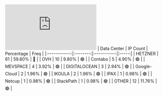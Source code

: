 ![Diagramm](https://github.com/obajay/StateSync-snapshots/blob/main/Projects/Gitopia/1/README.md)
| Data Center | IP Count | Percentage | Freq |
|:------------:|:--------:|:-----------:|:-----:|
| HETZNER | 61 | 59.80% | 🔴 |
| OVH | 10 | 9.80% | 🟢 |
| Contabo | 5 | 4.90% | 🟢 |
| MEVSPACE | 4 | 3.92% | 🟢 |
| DIGITALOCEAN | 3 | 2.94% | 🟢 |
| Google-Cloud | 2 | 1.96% | 🟢 |
| IKOULA | 2 | 1.96% | 🟢 |
| IPAX | 1 | 0.98% | 🟢 |
| Netcup | 1 | 0.98% | 🟢 |
| StackPath | 1 | 0.98% | 🟢 |
| OTHER | 12 | 11.76% | 🟢 |